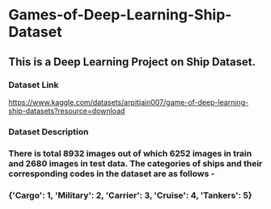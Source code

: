 # Games-of-Deep-Learning-Ship-Dataset

## This is a Deep Learning Project on Ship Dataset.

### Dataset Link
https://www.kaggle.com/datasets/arpitjain007/game-of-deep-learning-ship-datasets?resource=download

### Dataset Description
### There is total 8932 images out of which 6252 images in train and 2680 images in test data. The categories of ships and their corresponding codes in the dataset are as follows -
### {'Cargo': 1, 'Military': 2, 'Carrier': 3, 'Cruise': 4, 'Tankers': 5}


